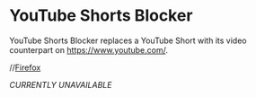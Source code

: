 # YouTube Shorts Blocker
YouTube Shorts Blocker replaces a YouTube Short with its video counterpart on https://www.youtube.com/.

//[Firefox](https://addons.mozilla.org/nl/firefox/addon/youtube-shorts-blocker/)

*CURRENTLY UNAVAILABLE*
